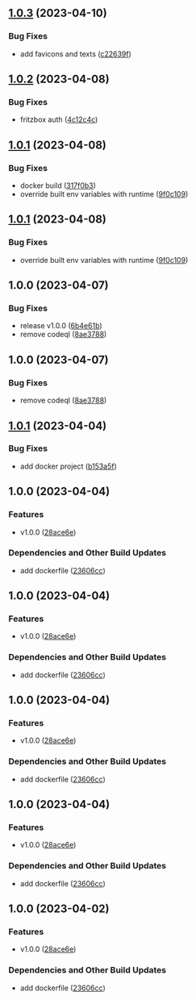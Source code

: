 ## [1.0.3](https://github.com/lukesthl/fritz-ui/compare/v1.0.2...v1.0.3) (2023-04-10)


### Bug Fixes

* add favicons and texts ([c22639f](https://github.com/lukesthl/fritz-ui/commit/c22639f949939f396cdcf060c50a08234e9e496e))

## [1.0.2](https://github.com/lukesthl/fritz-ui/compare/v1.0.1...v1.0.2) (2023-04-08)


### Bug Fixes

* fritzbox auth ([4c12c4c](https://github.com/lukesthl/fritz-ui/commit/4c12c4cd8cc29683db53ce4b234e389dab1b6bb1))

## [1.0.1](https://github.com/lukesthl/fritz-ui/compare/v1.0.0...v1.0.1) (2023-04-08)


### Bug Fixes

* docker build ([317f0b3](https://github.com/lukesthl/fritz-ui/commit/317f0b3676351d8093543136352e6deafcdb6c6b))
* override built env variables with runtime ([9f0c109](https://github.com/lukesthl/fritz-ui/commit/9f0c10961c05f40f0e4bfc937b541da96adca220))

## [1.0.1](https://github.com/lukesthl/fritz-ui/compare/v1.0.0...v1.0.1) (2023-04-08)


### Bug Fixes

* override built env variables with runtime ([9f0c109](https://github.com/lukesthl/fritz-ui/commit/9f0c10961c05f40f0e4bfc937b541da96adca220))

## 1.0.0 (2023-04-07)


### Bug Fixes

* release v1.0.0 ([6b4e61b](https://github.com/lukesthl/fritz-ui/commit/6b4e61b4a3cab79c59f2fce13ba831467bb6bffb))
* remove codeql ([8ae3788](https://github.com/lukesthl/fritz-ui/commit/8ae3788684100b813b1ab8281ab0532a7b4e6065))

## 1.0.0 (2023-04-07)


### Bug Fixes

* remove codeql ([8ae3788](https://github.com/lukesthl/fritz-ui/commit/8ae3788684100b813b1ab8281ab0532a7b4e6065))

## [1.0.1](https://github.com/lukesthl/fritz-ui/compare/v1.0.0...v1.0.1) (2023-04-04)


### Bug Fixes

* add docker project ([b153a5f](https://github.com/lukesthl/fritz-ui/commit/b153a5fce31d69e66a60cbfa473fd8b82dd52887))

## 1.0.0 (2023-04-04)


### Features

* v1.0.0 ([28ace6e](https://github.com/lukesthl/fritz-ui/commit/28ace6e6b5574c8889e3b7e5b0a60ed4a0d74162))


### Dependencies and Other Build Updates

* add dockerfile ([23606cc](https://github.com/lukesthl/fritz-ui/commit/23606ccceffa0250e9933eabeccba102cdfdaa21))

## 1.0.0 (2023-04-04)


### Features

* v1.0.0 ([28ace6e](https://github.com/lukesthl/fritz-ui/commit/28ace6e6b5574c8889e3b7e5b0a60ed4a0d74162))


### Dependencies and Other Build Updates

* add dockerfile ([23606cc](https://github.com/lukesthl/fritz-ui/commit/23606ccceffa0250e9933eabeccba102cdfdaa21))

## 1.0.0 (2023-04-04)


### Features

* v1.0.0 ([28ace6e](https://github.com/lukesthl/fritz-ui/commit/28ace6e6b5574c8889e3b7e5b0a60ed4a0d74162))


### Dependencies and Other Build Updates

* add dockerfile ([23606cc](https://github.com/lukesthl/fritz-ui/commit/23606ccceffa0250e9933eabeccba102cdfdaa21))

## 1.0.0 (2023-04-04)


### Features

* v1.0.0 ([28ace6e](https://github.com/lukesthl/fritz-ui/commit/28ace6e6b5574c8889e3b7e5b0a60ed4a0d74162))


### Dependencies and Other Build Updates

* add dockerfile ([23606cc](https://github.com/lukesthl/fritz-ui/commit/23606ccceffa0250e9933eabeccba102cdfdaa21))

## 1.0.0 (2023-04-02)


### Features

* v1.0.0 ([28ace6e](https://github.com/lukesthl/fritz-ui/commit/28ace6e6b5574c8889e3b7e5b0a60ed4a0d74162))


### Dependencies and Other Build Updates

* add dockerfile ([23606cc](https://github.com/lukesthl/fritz-ui/commit/23606ccceffa0250e9933eabeccba102cdfdaa21))
